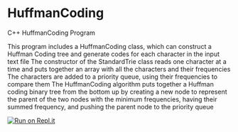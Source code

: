 # HuffmanCoding
C++ HuffmanCoding Program

This program includes a HuffmanCoding class, which can construct a Huffman Coding tree and generate codes for each character in the input text file
The constructor of the StandardTrie class reads one character at a time and puts together an array with all the characters and their frequencies
The characters are added to a priority queue, using their frequencies to compare them
The HuffmanCoding algorithm puts together a Huffman coding binary tree from the bottom up by creating a new node to represent the parent of the two nodes with the minimum frequencies, having their summed frequency, and pushing the parent node to the priority queue

[![Run on Repl.it](https://repl.it/badge/github/danielzelfo/HuffmanCoding)](https://repl.it/github/danielzelfo/HuffmanCoding)